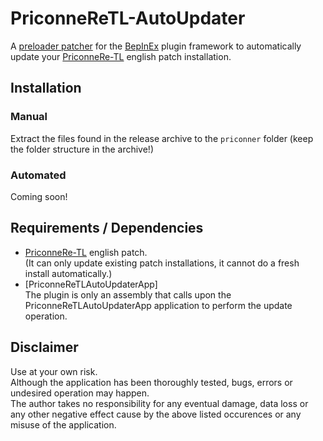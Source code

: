 # PriconneReTL-AutoUpdater
A [preloader patcher](https://docs.bepinex.dev/master/articles/dev_guide/preloader_patchers.html) for the [BepInEx](https://github.com/BepInEx/BepInEx) plugin framework to automatically update your [PriconneRe-TL](https://github.com/ImaterialC/PriconneRe-TL) english patch installation.

## Installation
### Manual
Extract the files found in the release archive to the `priconner` folder (keep the folder structure in the archive!)

### Automated
Coming soon!

## Requirements / Dependencies
- [PriconneRe-TL](https://github.com/ImaterialC/PriconneRe-TL) english patch.  
(It can only update existing patch installations, it cannot do a fresh install automatically.)
- [PriconneReTLAutoUpdaterApp]  
The plugin is only an assembly that calls upon the PriconneReTLAutoUpdaterApp application to perform the update operation.

## Disclaimer
Use at your own risk.  
Although the application has been thoroughly tested, bugs, errors or undesired operation may happen.  
The author takes no responsibility for any eventual damage, data loss or any other negative effect cause by the above listed occurences or any misuse of the application.
